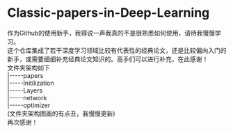 # Classic-papers-in-Deep-Learning  
作为Github的使用新手，我得说一声我真的不是很熟悉如何使用，请待我慢慢学习。  
这个仓库集成了若干深度学习领域比较有代表性的经典论文，还是比较偏向入门的新手，或需要细细补充经典论文知识的。高手们可以进行补充，在此感谢！  
文件夹架构如下  
|-----papers  
       |-----Initilization  
       |-----Layers  
       |-----network  
       |-----optimizer  
(文件夹架构图画的有点丑，我慢慢更新)  
再次感谢！  
